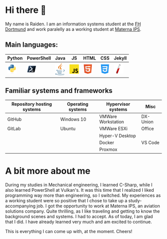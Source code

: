 # Hi there 👋

<!--**raiden-e/raiden-e** is a ✨ _special_ ✨ repository because its `README.md` (this file) appears on your GitHub profile.-->

My name is Raiden. I am an information systems student at the [FH Dortmund][1] and work paralelly as a working student at [Materna IPS][2].

[1]: https://www.fh-dortmund.de
[2]: https://www.materna-ips.com

## Main languages:


| Python                                | PowerShell                                | Java                                | JS                                                    | HTML                                | CSS                                | Jekyll                                |
| ------------------------------------- | ----------------------------------------- | ----------------------------------- | ----------------------------------------------------- | ----------------------------------- | ---------------------------------- | ------------------------------------- |
| <img width=30 src=./img/python.svg /> | <img width=30 src=./img/powershell.svg /> | <img width=30 src=./img/java.svg /> | <img margin=10px width=30 src=./img/javascript.svg /> | <img width=30 src=./img/html.svg /> | <img width=30 src=./img/css.svg /> | <img width=30 src=./img/jekyll.svg /> |


## Familiar systems and frameworks

| Repository hosting systems | Operating systems | Hypervisor systems | Misc     |
| -------------------------- | ----------------- | ------------------ | -------- |
| GitHub                     | Windows 10        | VMWare Workstation | DX-Union |
| GitLab                     | Ubuntu            | VMWare ESXi        | Office   |
|                            |                   | Hyper-V Desktop    |          |
|                            |                   | Docker             | VS Code  |
|                            |                   | Proxmox            |          |

# A bit more about me

During my studies in Mechanical engineering, I learned C-Sharp, while I also learned PowerShell at Vulkan's.
It was this time that I realized I liked programming way more than engineering, so I switched.
My experiences as a working student were so positive that I chose to take up a study-accompanying job.
I got the opportunity to work at Materna IPS, an aviation solutions company. Quite thrilling, as I like traveling and getting to know the background scenes and systems.
I had to accept. As of today, I am glad that I did. I have already learned very much and am excited to continue.

This is everything I can come up with, at the moment. Cheers!
